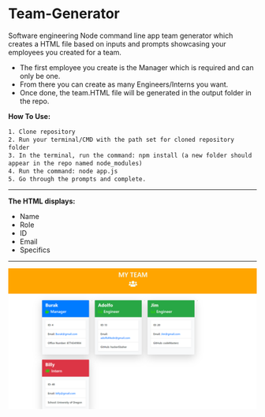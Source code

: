 # Team-Generator

Software engineering Node command line app team generator which creates a HTML file based on inputs and prompts showcasing your employees you created for a team.
- The first employee you create is the Manager which is required and can only be one.
- From there you can create as many Engineers/Interns you want.
- Once done, the team.HTML file will be generated in the output folder in the repo.


**How To Use:**

    1. Clone repository
    2. Run your terminal/CMD with the path set for cloned repository folder
    3. In the terminal, run the command: npm install (a new folder should appear in the repo named node_modules)
    4. Run the command: node app.js
    5. Go through the prompts and complete.

___________________________________________________________________________________________________________________________________

**The HTML displays:**

- Name
- Role
- ID
- Email
- Specifics

___________________________________________________________________________________________________________________________________

![Example profile](./example.png)
